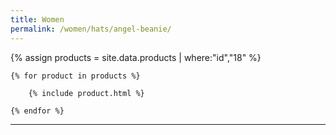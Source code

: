 ```yaml
---
title: Women
permalink: /women/hats/angel-beanie/
---
```


<div>
    {% assign products = site.data.products | where:"id","18" %}

    {% for product in products %}

        {% include product.html %}

    {% endfor %}

</div>

***